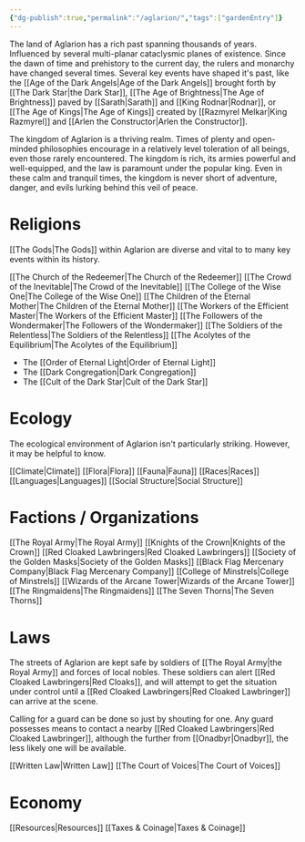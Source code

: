```yaml
---
{"dg-publish":true,"permalink":"/aglarion/","tags":["gardenEntry"]}
---
```



The land of Aglarion has a rich past spanning thousands of years. Influenced by several multi-planar cataclysmic planes of existence. Since the dawn of time and prehistory to the current day, the rulers and monarchy have changed several times. Several key events have shaped it's past, like the [[Age of the Dark Angels\|Age of the Dark Angels]] brought forth by [[The Dark Star\|the Dark Star]], [[The Age of Brightness\|The Age of Brightness]] paved by [[Sarath\|Sarath]] and [[King Rodnar\|Rodnar]], or [[The Age of Kings\|The Age of Kings]] created by [[Razmyrel Melkar\|King Razmyrel]] and [[Arlen the Constructor\|Arlen the Constructor]].

The kingdom of Aglarion is a thriving realm. Times of plenty and open-minded philosophies encourage in a relatively level toleration of all beings, even those rarely encountered. The kingdom is rich, its armies powerful and well-equipped, and the law is paramount under the popular king. Even in these calm and tranquil times, the kingdom is never short of adventure, danger, and evils lurking behind this veil of peace.

# Religions

[[The Gods\|The Gods]] within Aglarion are diverse and vital to to many key events within its history.

[[The Church of the Redeemer\|The Church of the Redeemer]]
[[The Crowd of the Inevitable\|The Crowd of the Inevitable]]
[[The College of the Wise One\|The College of the Wise One]]
[[The Children of the Eternal Mother\|The Children of the Eternal Mother]]
[[The Workers of the Efficient Master\|The Workers of the Efficient Master]]
[[The Followers of the Wondermaker\|The Followers of the Wondermaker]]
[[The Soldiers of the Relentless\|The Soldiers of the Relentless]]
[[The Acolytes of the Equilibrium\|The Acolytes of the Equilibrium]]
- The [[Order of Eternal Light\|Order of Eternal Light]]
- The [[Dark Congregation\|Dark Congregation]]
- The [[Cult of the Dark Star\|Cult of the Dark Star]]

# Ecology

The ecological environment of Aglarion isn't particularly striking. However, it may be helpful to know.

[[Climate\|Climate]] 
[[Flora\|Flora]]
[[Fauna\|Fauna]]
[[Races\|Races]]
[[Languages\|Languages]]
[[Social Structure\|Social Structure]]

# Factions / Organizations

[[The Royal Army\|The Royal Army]]
[[Knights of the Crown\|Knights of the Crown]]
[[Red Cloaked Lawbringers\|Red Cloaked Lawbringers]]
[[Society of the Golden Masks\|Society of the Golden Masks]]
[[Black Flag Mercenary Company\|Black Flag Mercenary Company]]
[[College of Minstrels\|College of Minstrels]]
[[Wizards of the Arcane Tower\|Wizards of the Arcane Tower]]
[[The Ringmaidens\|The Ringmaidens]]
[[The Seven Thorns\|The Seven Thorns]]

# Laws

The streets of Aglarion are kept safe by soldiers of [[The Royal Army\|the Royal Army]] and forces of local nobles. These soldiers can alert [[Red Cloaked Lawbringers\|Red Cloaks]], and will attempt to get the situation under control until a [[Red Cloaked Lawbringers\|Red Cloaked Lawbringer]] can arrive at the scene.

Calling for a guard can be done so just by shouting for one. Any guard possesses means to contact a nearby [[Red Cloaked Lawbringers\|Red Cloaked Lawbringer]], although the further from [[Onadbyr\|Onadbyr]], the less likely one will be available.

[[Written Law\|Written Law]]
[[The Court of Voices\|The Court of Voices]]

# Economy

[[Resources\|Resources]]
[[Taxes & Coinage\|Taxes & Coinage]]